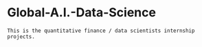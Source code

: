 # Global-A.I.-Data-Science

    This is the quantitative finance / data scientists internship projects.
